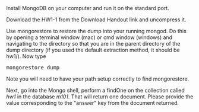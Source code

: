 <div>Install MongoDB on your computer and run it on the standard port.

<p>
Download the HW1-1 from the Download Handout link and uncompress it.
</p>
Use mongorestore to restore the dump into your running mongod. Do this by opening a terminal window (mac) or cmd window (windows) and navigating to the directory so that you are in the parent directory of the dump directory (if you used the default extraction method, it should be hw1/). Now type
<pre>mongorestore dump
</pre>
<p>
Note you will need to have your path setup correctly to find mongorestore.
</p>
<p>
Next, go into the Mongo shell, perform a findOne on the collection called <em>hw1</em> in the database <em>m101</em>. That will return one document. Please provide the value corresponding to the "answer" key from the document returned.
</p></div>
